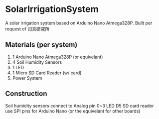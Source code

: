 # SolarIrrigationSystem
A solar irrigation system based on Arduino Nano Atmega328P. Built per request of 归真研究所

## Materials (per system)
1. 1 Arduino Nano Atmega328P (or equivelant)
2. 4 Soil Humidity Sensors
3. 1 LED
4. 1 Micro SD Card Reader (w/ card)
5. Power System

## Construction
Soil humidity sensors connect to Analog pin 0~3
LED D5
SD card reader use SPI pins for Arduino Nano (or the equivelant for other boards)